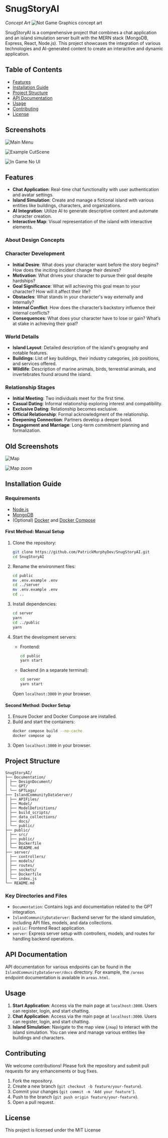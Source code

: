 # SnugStoryAI

*Concept Art*
![Not Game Graphics concept art](./Documentation/images/inspo/readme.jpg)

SnugStoryAI is a comprehensive project that combines a chat application and an island simulation server built with the MERN stack (MongoDB, Express, React, Node.js). This project showcases the integration of various technologies and AI-generated content to create an interactive and dynamic application.

## Table of Contents

- [Features](#features)
- [Installation Guide](#installation-guide)
- [Project Structure](#project-structure)
- [API Documentation](#api-documentation)
- [Usage](#usage)
- [Contributing](#contributing)
- [License](#license)

## Screenshots
![Main Menu](./Documentation/images/homescreenmenu.png)

![Example CutScene](./Documentation/images/CutSceneExample.png)

![In Game No UI](./Documentation/images/ingamepreui.png)


## Features

- **Chat Application**: Real-time chat functionality with user authentication and avatar settings.
- **Island Simulation**: Create and manage a fictional island with various entities like buildings, characters, and organizations.
- **AI Integration**: Utilize AI to generate descriptive content and automate character creation.
- **Interactive Map**: Visual representation of the island with interactive elements.

### About Design Concepts

### Character Development
- **Initial Desire**: What does your character want before the story begins? How does the inciting incident change their desires?
- **Motivation**: What drives your character to pursue their goal despite hardships? 
- **Goal Significance**: What will achieving this goal mean to your character? How will it affect their life?
- **Obstacles**: What stands in your character's way externally and internally?
- **Internal Conflict**: How does the character’s backstory influence their internal conflicts?
- **Consequences**: What does your character have to lose or gain? What’s at stake in achieving their goal?

### World Details
- **Island Layout**: Detailed description of the island's geography and notable features.
- **Buildings**: List of key buildings, their industry categories, job positions, and services offered.
- **Wildlife**: Description of marine animals, birds, terrestrial animals, and invertebrates found around the island.

### Relationship Stages
- **Initial Meeting**: Two individuals meet for the first time.
- **Casual Dating**: Informal relationship exploring interest and compatibility.
- **Exclusive Dating**: Relationship becomes exclusive.
- **Official Relationship**: Formal acknowledgment of the relationship.
- **Deepening Connection**: Partners develop a deeper bond.
- **Engagement and Marriage**: Long-term commitment planning and formalization.



## Old Screenshots
![Map](./Documentation/images/MapScreenshot.png)

![Map zoom](./Documentation/images/MapScreenshotZoom.png)

## Installation Guide

### Requirements

- [Node.js](https://nodejs.org/en/download)
- [MongoDB](https://www.mongodb.com/docs/manual/administration/install-community/)
- (Optional) [Docker](https://docs.docker.com/get-docker/) and [Docker Compose](https://docs.docker.com/compose/install/)

#### First Method: Manual Setup

1. Clone the repository:
    ```sh
    git clone https://github.com/PatrickMurphyDev/SnugStoryAI.git
    cd SnugStoryAI
    ```

2. Rename the environment files:
    ```sh
    cd public
    mv .env.example .env
    cd ../server
    mv .env.example .env
    cd ..
    ```

3. Install dependencies:
    ```sh
    cd server
    yarn
    cd ../public
    yarn
    ```

4. Start the development servers:

    - Frontend:
        ```sh
        cd public
        yarn start
        ```

    - Backend (in a separate terminal):
        ```sh
        cd server
        yarn start
        ```

    Open `localhost:3000` in your browser.

#### Second Method: Docker Setup

1. Ensure Docker and Docker Compose are installed.
2. Build and start the containers:
    ```sh
    docker compose build --no-cache
    docker compose up
    ```
3. Open `localhost:3000` in your browser.

## Project Structure

    SnugStoryAI/
    ├── Documentation/
    │ ├── DesignDocument/
    │ └── GPT/
    │ └── GPTLogs/
    ├── IslandCommunityDataServer/
    │ ├── APIFiles/
    │ ├── Model/
    │ ├── ModelDefinitions/
    │ ├── build_scripts/
    │ ├── data_collections/
    │ ├── docs/
    │ └── public/
    ├── public/
    │ ├── src/
    │ ├── public/
    │ ├── Dockerfile
    │ └── README.md
    ├── server/
    │ ├── controllers/
    │ ├── models/
    │ ├── routes/
    │ ├── sockets/
    │ ├── Dockerfile
    │ └── index.js
    └── README.md

### Key Directories and Files

- `Documentation`: Contains logs and documentation related to the GPT integration.
- `IslandCommunityDataServer`: Backend server for the island simulation, including API files, models, and data collections.
- `public`: Frontend React application.
- `server`: Express server setup with controllers, models, and routes for handling backend operations.

## API Documentation

API documentation for various endpoints can be found in the `IslandCommunityDataServer/docs` directory. For example, the `/areas` endpoint documentation is available in `areas.html`.

## Usage

1. **Start Application**: Access via the main page at `localhost:3000`. Users can register, login, and start chatting.
2. **Chat Application**: Access via the main page at `localhost:3000`. Users can register, login, and start chatting.
3. **Island Simulation**: Navigate to the map view (`/map`) to interact with the island simulation. You can view and manage various entities like buildings and characters.


## Contributing

We welcome contributions! Please fork the repository and submit pull requests for any enhancements or bug fixes.

1. Fork the repository.
2. Create a new branch (`git checkout -b feature/your-feature`).
3. Commit your changes (`git commit -m 'Add your feature'`).
4. Push to the branch (`git push origin feature/your-feature`).
5. Open a pull request.

## License

This project is licensed under the MIT License
